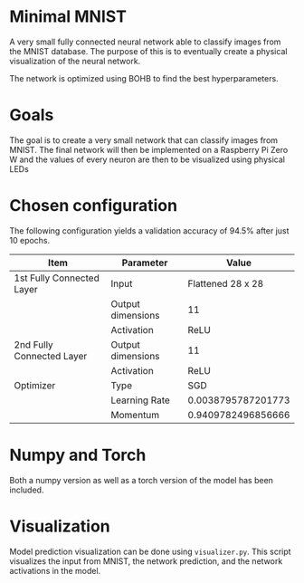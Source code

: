 # Minimal MNIST
A very small fully connected neural network able to classify images from the MNIST database.
The purpose of this is to eventually create a physical visualization of the neural network.

The network is optimized using BOHB to find the best hyperparameters. 

# Goals
The goal is to create a very small network that can classify images from MNIST.
The final network will then be implemented on a Raspberry Pi Zero W and the values of every neuron are then to be visualized using physical LEDs

# Chosen configuration
The following configuration yields a validation accuracy of 94.5% after just 10 epochs.

| Item                      | Parameter         | Value              |
|---------------------------|-------------------|--------------------|
| 1st Fully Connected Layer | Input             | Flattened 28 x 28  |
|                           | Output dimensions | 11                 |
|                           | Activation        | ReLU               |
| 2nd Fully Connected Layer | Output dimensions | 11                 |
|                           | Activation        | ReLU               |
| Optimizer                 | Type              | SGD                |
|                           | Learning Rate     | 0.0038795787201773 |
|                           | Momentum          | 0.9409782496856666 |

# Numpy and Torch
Both a numpy version as well as a torch version of the model has been included.

# Visualization
Model prediction visualization can be done using `visualizer.py`.
This script visualizes the input from MNIST, the network prediction, and the network activations in the model.
